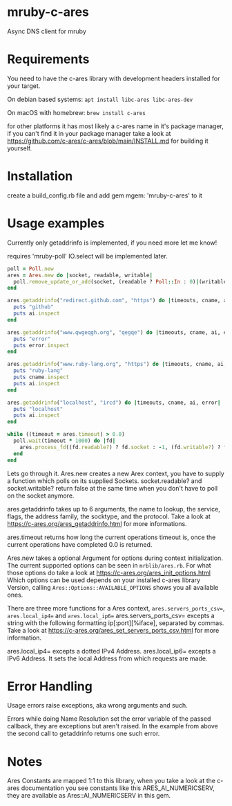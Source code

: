 # mruby-c-ares
Async DNS client for mruby

Requirements
============
You need to have the c-ares library with development headers installed for your target.

On debian based systems: ```apt install libc-ares libc-ares-dev```

On macOS with homebrew: ```brew install c-ares```

for other platforms it has most likely a c-ares name in it's package manager, if you can't find it in your package manager take a look at https://github.com/c-ares/c-ares/blob/main/INSTALL.md for building it yourself.

Installation
============
create a build_config.rb file and add gem mgem: 'mruby-c-ares' to it

Usage examples
==============

Currently only getaddrinfo is implemented, if you need more let me know!

requires 'mruby-poll' IO.select will be implemented later.
```ruby
poll = Poll.new
ares = Ares.new do |socket, readable, writable|
  poll.remove_update_or_add(socket, (readable ? Poll::In : 0)|(writable ? Poll::Out : 0))
end

ares.getaddrinfo("redirect.github.com", "https") do |timeouts, cname, ai, error|
  puts "github"
  puts ai.inspect
end

ares.getaddrinfo("www.qwgeqgh.org", "qegqe") do |timeouts, cname, ai, error|
  puts "error"
  puts error.inspect
end

ares.getaddrinfo("www.ruby-lang.org", "https") do |timeouts, cname, ai, error|
  puts "ruby-lang"
  puts cname.inspect
  puts ai.inspect
end

ares.getaddrinfo("localhost", "ircd") do |timeouts, cname, ai, error|
  puts "localhost"
  puts ai.inspect
end

while ((timeout = ares.timeout) > 0.0)
  poll.wait(timeout * 1000) do |fd|
    ares.process_fd((fd.readable?) ? fd.socket : -1, (fd.writable?) ? fd.socket : -1)
  end
end
```

Lets go through it.
Ares.new creates a new Arex context, you have to supply a function which polls on its supplied Sockets.
socket.readable? and socket.writable? return false at the same time when you don't have to poll on the socket anymore.

ares.getaddrinfo takes up to 6 arguments, the name to lookup, the service, flags, the address family, the socktype, and the protocol.
Take a look at https://c-ares.org/ares_getaddrinfo.html for more informations.


ares.timeout returns how long the current operations timeout is, once the current operations have completed 0.0 is returned.

Ares.new takes a optional Argument for options during context initialization.
The current supported options can be seen in ```mrblib/ares.rb```.
For what those options do take a look at https://c-ares.org/ares_init_options.html
Which options can be used depends on your installed c-ares library Version, calling ```Ares::Options::AVAILABLE_OPTIONS``` shows you all available ones.

There are three more functions for a Ares context, ```ares.servers_ports_csv=```, ```ares.local_ip4=``` and ```ares.local_ip6=```
ares.servers_ports_csv= excepts a string with the following formatting ip[:port][%iface], separated by commas.
Take a look at https://c-ares.org/ares_set_servers_ports_csv.html for more information.

ares.local_ip4= excepts a dotted IPv4 Address. ares.local_ip6= excepts a IPv6 Address.
It sets the local Address from which requests are made.

Error Handling
==============
Usage errors raise exceptions, aka wrong arguments and such.

Errors while doing Name Resolution set the error variable of the passed callback, they are exceptions but aren't raised.
In the example from above the second call to getaddrinfo returns one such error.

Notes
=====
Ares Constants are mapped 1:1 to this library, when you take a look at the c-ares documentation you see constants like this ARES_AI_NUMERICSERV, they are available as Ares::AI_NUMERICSERV in this gem.